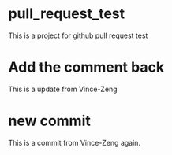 # pull_request_test
This is a project for github pull request test
# Add the comment back 
This is a update from Vince-Zeng


# new commit
This is a commit from Vince-Zeng again. 

